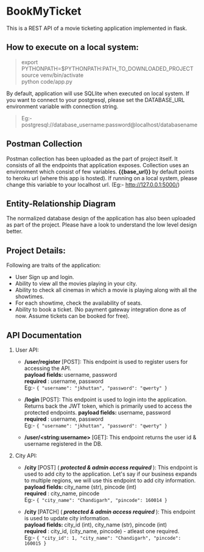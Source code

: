 # BookMyTicket
This is a REST API of a movie ticketing application implemented in flask.

## How to execute on a local system:
> export PYTHONPATH=$PYTHONPATH:PATH_TO_DOWNLOADED_PROJECT  
> source venv/bin/activate  
> python code/app.py 

By default, application will use SQLlite when executed on local system. If you want to connect to your postgresql, please set the DATABASE_URL environment variable with connection string.
> Eg:- postgresql://database_username:password@localhost/databasename

## Postman Collection
Postman collection has been uploaded as the part of project itself. It consists of all the endpoints that application exposes. Collection uses an environment which consist of few variables. <b> {{base_url}} </b> by default points to heroku url (where this app is hosted). If running on a local system, please change this variable to your localhost url. (Eg:- http://127.0.0.1:5000/)

## Entity-Relationship Diagram
The normalized database design of the application has also been uploaded as part of the project. Please have a look to understand the low level design better.

## Project Details:
Following are traits of the application:
- User Sign up and login.
- Ability to view all the movies playing in your city.
- Ability to check all cinemas in which a movie is playing along with all the showtimes.
- For each showtime, check the availability of seats.
- Ability to book a ticket. (No payment gateway integration done as of now. Assume tickets can be booked for free).

## API Documentation
1. User API:
    - <b> /user/register </b> [POST]: This endpoint is used to register users for accessing the API.  
      <b> payload fields: </b> username, password  
      <b> required </b>: username, password     
      Eg:- `{ "username": "jkhuttan", "password": "qwerty" }`  

    - <b> /login </b> [POST]: This endpoint is used to login into the application. Returns back the JWT token, which is primarily used to access the protected endpoints.
      <b> payload fields: </b> username, password  
      <b> required </b>: username, password  
      Eg:- `{ "username": "jkhuttan", "password": "qwerty" }`  

    - <b> /user/\<string:username\> </b> [GET]: This endpoint returns the user id & username registered in the DB. 
  
2. City API:
      - <b> /city </b> [POST] (<i><b> protected & admin access required </b> </i>): This endpoint is used to add city to the application. Let's say if our business expands to multiple regions, we will use this endpoint to add city information.  
        <b> payload fields: </b> city_name (str), pincode (int)  
        <b> required </b>: city_name, pincode  
        Eg:- `{ "city_name": "Chandigarh", "pincode": 160014 }`  
  
      - <b> /city </b> [PATCH] (<i><b> protected & admin access required </b> </i>): This endpoint is used to update city information.  
        <b> payload fields: </b> city_id (int), city_name (str), pincode (int)  
        <b> required </b>: city_id, (city_name, pincode) - atleast one required.  
        Eg:- `{ "city_id": 1, "city_name": "Chandigarh", "pincode": 160015 }`  



